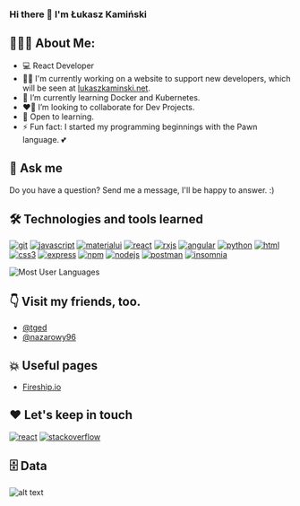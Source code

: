 ### Hi there 👋 I'm Łukasz Kamiński

## 👨🏻‍💻 About Me:

- 💻 React Developer
- 👩‍💻 I'm currently working on a website to support new developers, which will be seen at [lukaszkaminski.net](https://lukaszkaminski.net).
- 🧠 I’m currently learning Docker and Kubernetes.
- ❤️‍🔥 I’m looking to collaborate for Dev Projects.
- 🍎 Open to learning.
- ⚡ Fun fact: I started my programming beginnings with the Pawn language. 💕


## 💬 Ask me

Do you have a question? Send me a message, I'll be happy to answer. :)


## 🛠️ Technologies and tools learned

[![git](https://img.shields.io/badge/-Git-F05032?style=for-the-badge&logo=git&logoColor=white)](https://git-scm.com/)
[![javascript](https://img.shields.io/badge/JavaScript-323330?style=for-the-badge&logo=javascript&logoColor=F7DF1E)](https://developer.mozilla.org/en-US/docs/Web/JavaScript)
[![materialui](https://img.shields.io/badge/Material--UI-0081CB?style=for-the-badge&logo=material-ui&logoColor=white)](https://mui.com/)
[![react](https://img.shields.io/badge/React-20232A?style=for-the-badge&logo=react&logoColor=61DAFB)](https://reactjs.org/)
[![rxjs](https://img.shields.io/badge/RxJS-20232A?style=for-the-badge&logo=rxjs&logoColor=61DAFB)](https://rxjs.dev/)
[![angular](https://img.shields.io/badge/Angular-DD0031?style=for-the-badge&logo=angular&logoColor=white)](https://angular.io/)
[![python](https://img.shields.io/badge/Python-14354C?style=for-the-badge&logo=python&logoColor=white)](https://www.python.org/)
[![html](https://img.shields.io/badge/HTML5-E34F26?style=for-the-badge&logo=html5&logoColor=white)](https://www.w3schools.com/html/)
[![css3](https://img.shields.io/badge/CSS3-1572B6?style=for-the-badge&logo=css3&logoColor=white)](https://www.w3schools.com/css/)
[![express](https://img.shields.io/badge/express.js-%23404D59.svg?style=for-the-badge&logo=express&logoColor=%2361DAFB)](https://expressjs.com/)
[![npm](https://img.shields.io/badge/NPM-%23000000.svg?style=for-the-badge&logo=npm&logoColor=white)](https://www.npmjs.com/)
[![nodejs](https://img.shields.io/badge/-Nodejs-43853D?style=for-the-badge&logo=Node.js&logoColor=white)](https://nodejs.org/)
[![postman](https://img.shields.io/badge/-Postman-00C7B7?style=for-the-badge&logo=postman&logoColor=white)](https://www.postman.com/)
[![insomnia](https://img.shields.io/badge/-Insomnia-6B00DB?style=for-the-badge&logo=insomnia&logoColor=white)](https://insomnia.rest/)

![Most User Languages](https://github-readme-stats-sigma-sable.vercel.app/api/top-langs?username=rolowy&show_icons=true&locale=en&layout=compact&theme=slateorange)

## 👇 Visit my friends, too.

- [@tged](https://www.github.com/TGed)
- [@nazarowy96](https://github.com/nazarowy96)


## 💥 Useful pages

 - [Fireship.io](https://fireship.io/)


## ❤️ Let's keep in touch

[![react](https://img.shields.io/badge/linkedin-%230077B5.svg?&style=for-the-badge&logo=linkedin&logoColor=white)](https://www.linkedin.com/in/rolowy/)
[![stackoverflow](https://img.shields.io/badge/stack%20overflow-FE7A16?style=for-the-badge&logo=stack-overflow&logoColor=white)](https://stackoverflow.com/users/16253160/rolowy)



## 🗄 Data

![alt text](https://github-readme-stats-anuraghazra1.vercel.app/api?username=rolowy&show_icons=true)
